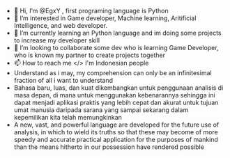 - 👋 Hi, I’m @EgxY , first programing language is Python 
- 👀 I’m interested in Game developer, Machine learning, Aritificial Intelligence, and web developer.
- 🌱 I’m currently learning an Python language and im doing some projects to increase my developer skill
- 💞️ I’m looking to collaborate some dev who is learning Game Developer, who is known my partner to create projects together
- 📫 How to reach me </> I'm Indonesian people
- Understand as i may, my comprehension can only be an infinitesimal fraction of all i want to understand
- Bahasa baru, luas, dan kuat dikembangkan untuk penggunaan analisis di masa depan, di mana untuk menggunakan kebenarannya sehingga ini dapat menjadi aplikasi praktis yang lebih cepat dan akurat untuk tujuan umat manusia daripada sarana yang sampai sekarang dalam kepemilikan kita telah memungkinkan
- A new, vast, and powerful language are developed for the future use of analysis, in which to wield its truths so that these may become of more speedy and accurate practical application for the purposes of mankind than the means hitherto in our possession have rendered possible

<!---
EgxY/EgxY is a ✨ special ✨ repository because its `README.md` (this file) appears on your GitHub profile.
You can click the Preview link to take a look at your changes.
--->

